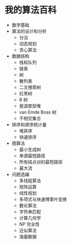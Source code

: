 # 我的算法百科

* 数学基础
* 算法的设计和分析
  * 分治
  * 动态规划
  * 贪心算法
* 数据结构
  * 栈和队列
  * 链表
  * 树
  * 散列表
  * 二叉搜索树
  * 红黑树
  * B 树
  * 斐波那契堆
  * van Emde Boas 树
  * 不相交集合
* 排序和顺序统计量
  * 堆排序
  * 快速排序
* 图算法
  * 最小生成树
  * 单源最短路径
  * 所有结点对的最短路径
  * 最大流
* 问题选编
  * 多线程算法
  * 矩阵运算
  * 线性规划
  * 多项式与快速傅里叶变换
  * 数论算法
  * 字符串匹配
  * 计算几何学
  * NP 完全性
  * 近似算法
  * 海量数据